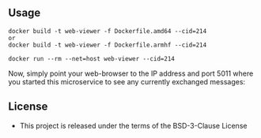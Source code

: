 ## Usage
```
docker build -t web-viewer -f Dockerfile.amd64 --cid=214
or
docker build -t web-viewer -f Dockerfile.armhf --cid=214
```
```
docker run --rm --net=host web-viewer --cid=214
```

Now, simply point your web-browser to the IP address and port 5011 where you
started this microservice to see any currently exchanged messages:

## License

* This project is released under the terms of the BSD-3-Clause License

